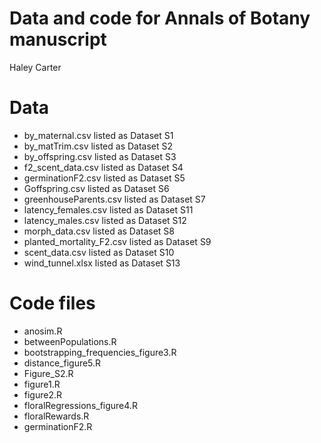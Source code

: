 # Data and code for Annals of Botany manuscript
Haley Carter


# Data
* by\_maternal.csv listed as Dataset S1
* by\_matTrim.csv listed as Dataset S2
* by\_offspring.csv listed as Dataset S3
* f2\_scent\_data.csv listed as Dataset S4
* germinationF2.csv listed as Dataset S5
* Goffspring.csv listed as Dataset S6
* greenhouseParents.csv listed as Dataset S7
* latency\_females.csv listed as Dataset S11
* latency\_males.csv listed as Dataset S12
* morph\_data.csv listed as Dataset S8
* planted\_mortality\_F2.csv listed as Dataset S9
* scent\_data.csv listed as Dataset S10
* wind\_tunnel.xlsx listed as Dataset S13

# Code files
* anosim.R
* betweenPopulations.R
* bootstrapping\_frequencies\_figure3.R
* distance\_figure5.R
* Figure\_S2.R
* figure1.R
* figure2.R
* floralRegressions\_figure4.R
* floralRewards.R
* germinationF2.R